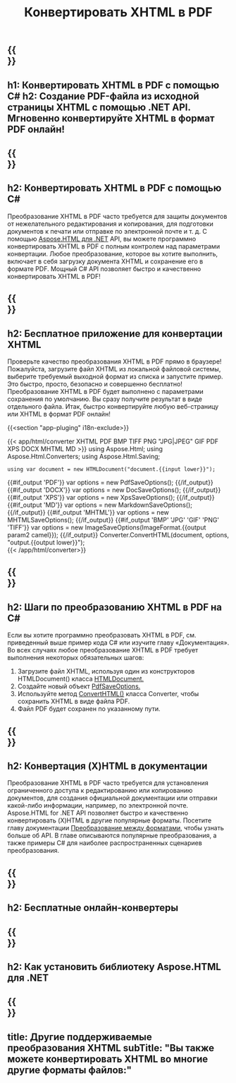 ﻿---
translation: true
template: /templates/_template-conversion-child.md
title: Конвертировать XHTML в PDF
description: Преобразование XHTML в PDF на C#. Легко используйте API в любом приложении .NET. Попробуйте онлайн-конвертер XHTML в PDF бесплатно!
url: /net/conversion/xhtml-to-pdf/
family: html
platformtag: net
feature: conversion
informat: XHTML
outformat: PDF
otherformats: XPS DOCX GIF JPEG PNG TIFF BMP HTML MHTML MD
---

{{<section banner>}}
---
h1: Конвертировать XHTML в PDF с помощью C#
h2: Создание PDF-файла из исходной страницы XHTML с помощью .NET API. Мгновенно конвертируйте XHTML в формат PDF онлайн!
---

{{<section overview>}}
---
h2: Конвертировать XHTML в PDF с помощью C#
---

Преобразование XHTML в PDF часто требуется для защиты документов от нежелательного редактирования и копирования, для подготовки документов к печати или отправке по электронной почте и т. д. С помощью [Aspose.HTML для .NET](https://products.aspose.com/html/net/) API, вы можете программно конвертировать XHTML в PDF с полным контролем над параметрами конвертации. Любое преобразование, которое вы хотите выполнить, включает в себя загрузку документа XHTML и сохранение его в формате PDF. Мощный C# API позволяет быстро и качественно конвертировать XHTML в PDF!

{{<section demos>}}
---
h2: Бесплатное приложение для конвертации XHTML
---

Проверьте качество преобразования XHTML в PDF прямо в браузере! Пожалуйста, загрузите файл XHTML из локальной файловой системы, выберите требуемый выходной формат из списка и запустите пример. Это быстро, просто, безопасно и совершенно бесплатно! Преобразование XHTML в PDF будет выполнено с параметрами сохранения по умолчанию. Вы сразу получите результат в виде отдельного файла. Итак, быстро конвертируйте любую веб-страницу или XHTML в формат PDF онлайн!

{{<section "app-pluging" i18n-exclude>}}

{{< app/html/converter XHTML PDF BMP TIFF PNG "JPG|JPEG" GIF PDF XPS DOCX MHTML MD >}}
using Aspose.Html;
using Aspose.Html.Converters;
using Aspose.Html.Saving;

    using var document = new HTMLDocument("document.{{input lower}}");
{{#if_output 'PDF'}}
    var options = new PdfSaveOptions();
{{/if_output}}
{{#if_output 'DOCX'}}
    var options = new DocSaveOptions();
{{/if_output}}
{{#if_output 'XPS'}}
    var options = new XpsSaveOptions();
{{/if_output}}
{{#if_output 'MD'}}
    var options = new MarkdownSaveOptions();
{{/if_output}}
{{#if_output 'MHTML'}}
    var options = new MHTMLSaveOptions();
{{/if_output}}
{{#if_output 'BMP' 'JPG' 'GIF' 'PNG' 'TIFF'}}
    var options = new ImageSaveOptions(ImageFormat.{{output param2 camel}});
{{/if_output}}
    Converter.ConvertHTML(document, options, "output.{{output lower}}");   
{{< /app/html/converter>}} 


{{<section steps>}}
---
h2: Шаги по преобразованию XHTML в PDF на C#
---

Если вы хотите программно преобразовать XHTML в PDF, см. приведенный выше пример кода C# или изучите главу «Документация». Во всех случаях любое преобразование XHTML в PDF требует выполнения некоторых обязательных шагов:
1. Загрузите файл XHTML, используя один из конструкторов HTMLDocument() класса [HTMLDocument.](https://reference.aspose.com/html/net/aspose.html/htmldocument/)
1. Создайте новый объект [PdfSaveOptions.](https://reference.aspose.com/html/net/aspose.html.saving/pdfsaveoptions/)
1. Используйте метод [ConvertHTML()](https://reference.aspose.com/html/net/aspose.html.converters/converter/converthtml/) класса Converter, чтобы сохранить XHTML в виде файла PDF.
1. Файл PDF будет сохранен по указанному пути.

{{<section documentation>}}
---
h2: Конвертация (X)HTML в документации
---

Преобразование XHTML в PDF часто требуется для установления ограниченного доступа к редактированию или копированию документов, для создания официальной документации или отправки какой-либо информации, например, по электронной почте. Aspose.HTML for .NET API позволяет быстро и качественно конвертировать (X)HTML в другие популярные форматы. Посетите главу документации <a href="https://docs.aspose.com/html/net/converting-between-formats/" target="_blank">Преобразование между форматами</a>, чтобы узнать больше об API. В главе описываются популярные преобразования, а также примеры C# для наиболее распространенных сценариев преобразования.

{{<section online-converters>}}
---
h2: Бесплатные онлайн-конвертеры
---

{{<section get-started>}}
---
h2: Как установить библиотеку Aspose.HTML для .NET
---

{{<section other-conversions>}}
---
title: Другие поддерживаемые преобразования XHTML
subTitle: "Вы также можете конвертировать XHTML во многие другие форматы файлов:"
---